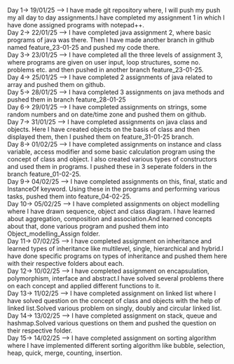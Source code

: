 Day 1-> 19/01/25 --> I have made git repository where, I will push my push my all day to day assignments.I have completed my assignment 1 in which I have done assigned programs with notepad++. <br>
Day 2-> 22/01/25 --> I have completed java assignment 2, where basic programs of java was there. Then I have made another branch in github named feature_23-01-25 and pushed my code there. <br>
Day 3-> 23/01/25 --> I have completed all the three levels of assignment 3, where programs are given on user input, loop structures, some no. problems etc. and then pushed in another branch feature_23-01-25. <br>
Day 4-> 25/01/25 --> I have completed 2 assignments of java related to array and pushed them on github.<br>
Day 5-> 28/01/25 --> I hava completed 3 assignments on java methods and pushed them in branch feature_28-01-25 <br>
Day 6-> 29/01/25 --> I have completed assignments on strings, some random numbers and on date/time zone and pushed them on github. <br>
Day 7-> 31/01/25 --> I have completed assignments on java class and objects. Here I have created objects on the basis of class and then displayed them, then I pushed them on feature_31-01-25 branch. <br>
Day 8-> 01/02/25 --> I have completed assignments on instance and class variable, access modifier and some basic calculation program using the concept of class and object. I also created various types of constructors and used them in programs. I pushed these in 3 seperate folders in the branch feature_01-02-25. <br>
Day 9-> 04/02/25 --> I have completed assignments on this, final, static and InstanceOf keyword. Using these in the programs and performing various tasks, pushed them into feature_04-02-25. <br>
Day 10-> 05/02/25 --> I have completed assignments on object modelling where I have drawn sequence, object and class diagram. I have learned about aggregation, composition and association.And learned concepts about that, done various program and pushed them into Object_modelling_Assign folder. <br>
Day 11-> 07/02/25 --> I have completed assignment on inheritance and learned types of inheritance like multilevel, single, hierarchical and hybrid.I have done specific programs on types of inheritance and pushed them here with their respective folders about each. <br>
Day 12-> 10/02/25 --> I have completed assignment on encapsulation, polymorphism, interface and abstract.I have solved several problems there on each concept and applied different functions to it. <br>
Day 13-> 11/02/25 --> I have completed assignment on linked list where I have solved question on the concept of class and objects with the help of linked list.Solved various problem on singly, doubly and circular linked list. <br>
Day 14-> 13/02/25 --> I have completed assignment on stack, queue and hashmap.Solved various questions on them and pushed the question on their respective folder. <br>
Day 15-> 14/02/25 --> I have completed assignment on sorting algorithm where I have implemented different sorting algorithm like bubble, selection, heap, quick, merge, counting, insertion. <br>
